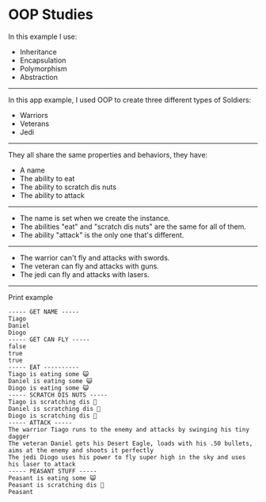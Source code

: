 # OOP Studies

In this example I use:
- Inheritance
- Encapsulation
- Polymorphism
- Abstraction
---
In this app example, I used OOP to create three different types of Soldiers:
- Warriors
- Veterans
- Jedi
---
They all share the same properties and behaviors, they have:
- A name
- The ability to eat
- The ability to scratch dis nuts
- The ability to attack
---
- The name is set when we create the instance.
- The abilities "eat" and "scratch dis nuts" are the same for all of them.
- The ability "attack" is the only one that's different.
---
- The warrior can't fly and attacks with swords.
- The veteran can fly and attacks with guns.
- The jedi can fly and attacks with lasers.
---
Print example
```
----- GET NAME -----
Tiago
Daniel
Diogo
----- GET CAN FLY -----
false
true
true
----- EAT ----------
Tiago is eating some 😺
Daniel is eating some 😺
Diogo is eating some 😺
----- SCRATCH DIS NUTS -----
Tiago is scratching dis 🥜
Daniel is scratching dis 🥜
Diogo is scratching dis 🥜
----- ATTACK -----
The warrior Tiago runs to the enemy and attacks by swinging his tiny dagger
The veteran Daniel gets his Desert Eagle, loads with his .50 bullets, aims at the enemy and shoots it perfectly
The jedi Diogo uses his power to fly super high in the sky and uses his laser to attack
----- PEASANT STUFF -----
Peasant is eating some 😺
Peasant is scratching dis 🥜
Peasant
```